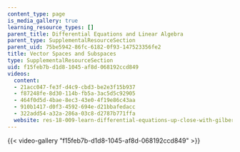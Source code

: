 ```yaml
---
content_type: page
is_media_gallery: true
learning_resource_types: []
parent_title: Differential Equations and Linear Algebra
parent_type: SupplementalResourceSection
parent_uid: 75be5942-86fc-6182-0f93-147523356fe2
title: Vector Spaces and Subspaces
type: SupplementalResourceSection
uid: f15feb7b-d1d8-1045-af8d-068192ccd849
videos:
  content:
  - 21acc047-fe3f-d4c9-cbd3-be2e3f15b937
  - f87248fe-8d30-114b-fb5a-3ac5d5c92905
  - 464f0d5d-4bae-8ec3-43e0-4f19e86c43aa
  - 910b1417-d0f3-4592-694e-d21bbafedacc
  - 322add54-a32a-286a-03c8-d2787b771ffa
  website: res-18-009-learn-differential-equations-up-close-with-gilbert-strang-and-cleve-moler-fall-2015
---
```



{{< video-gallery "f15feb7b-d1d8-1045-af8d-068192ccd849" >}}

